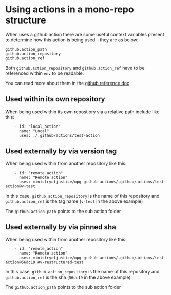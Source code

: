 # Using actions in a mono-repo structure

When uses a github action there are some useful context variables present to determine how this action is being used - they are as below:

```
github.action_path
github.action_repository
github.action_ref
```

Both `github.action_repository` and `github.action_ref` have to be referenced within `env` to be readable.

You can read more about them in the [github reference doc](https://docs.github.com/en/actions/reference/contexts-reference#github-context).

## Used within its own repository

When being used within its own repostiory via a relative path include like this:

```
    - id: "local_action"
      name: "Local"
      uses: ./.github/actions/test-action
```

## Used externally by via version tag

When being used within from another repository like this:

```
    - id: "remote_action"
      name: "Remote action"
      uses: ministryofjustice/opg-github-actions/.github/actions/test-action@v-test
```

In this case, `github.action_repository` is the name of this repository and `github.action_ref` is the tag name (`v-test` in the above example)

The `github.action_path` points to the sub action folder


## Used externally by via pinned sha

When being used within from another repository like this:

```
    - id: "remote_action"
      name: "Remote action"
      uses: ministryofjustice/opg-github-actions/.github/actions/test-action@56dc19 #v-restructured-test
```

In this case, `github.action_repository` is the name of this repository and `github.action_ref` is the sha (`56dc19` in the above example)

The `github.action_path` points to the sub action folder
